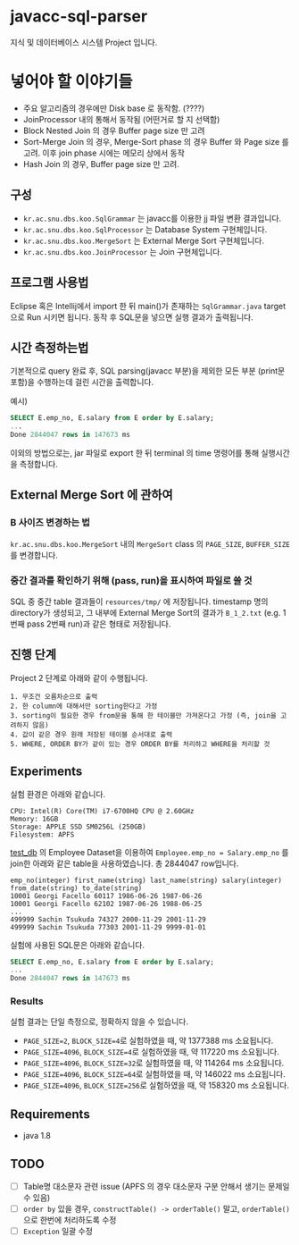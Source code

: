 # javacc-sql-parser

지식 및 데이터베이스 시스템 Project 입니다.


# 넣어야 할 이야기들

- 주요 알고리즘의 경우에만 Disk base 로 동작함. (????)
- JoinProcessor 내의 통해서 동작됨 (어떤거로 할 지 선택함)
- Block Nested Join 의 경우 Buffer page size 만 고려
- Sort-Merge Join 의 경우, Merge-Sort phase 의 경우 Buffer 와 Page size 를 고려. 이후 join phase 시에는 메모리 상에서 동작
- Hash Join 의 경우, Buffer page size 만 고려.


## 구성

- `kr.ac.snu.dbs.koo.SqlGrammar` 는 javacc를 이용한 jj 파일 변환 결과입니다.
- `kr.ac.snu.dbs.koo.SqlProcessor` 는 Database System 구현체입니다.
- `kr.ac.snu.dbs.koo.MergeSort` 는 External Merge Sort 구현체입니다.
- `kr.ac.snu.dbs.koo.JoinProcessor` 는 Join 구현체입니다.

## 프로그램 사용법

Eclipse 혹은 Intellij에서 import 한 뒤 main()가 존재하는 `SqlGrammar.java` target으로 Run 시키면 됩니다. 동작 후 SQL문을 넣으면 실행 결과가 출력됩니다.

## 시간 측정하는법

기본적으로 query 완료 후, SQL parsing(javacc 부분)을 제외한 모든 부분 (print문 포함)을 수행하는데 걸린 시간을 출력합니다.

예시)
``` sql
SELECT E.emp_no, E.salary from E order by E.salary;
...
Done 2844047 rows in 147673 ms
```

이외의 방법으로는, jar 파일로 export 한 뒤 terminal 의 time 명령어를 통해 실행시간을 측정합니다.


## External Merge Sort 에 관하여

### B 사이즈 변경하는 법

`kr.ac.snu.dbs.koo.MergeSort` 내의 `MergeSort` class 의 `PAGE_SIZE`, `BUFFER_SIZE`를 변경합니다.

### 중간 결과를 확인하기 위해 (pass, run)을 표시하여 파일로 쓸 것

SQL 중 중간 table 결과들이 `resources/tmp/` 에 저장됩니다.
timestamp 명의 directory가 생성되고, 그 내부에 External Merge Sort의 결과가 `B_1_2.txt` (e.g. 1번째 pass 2번째 run)과 같은 형태로 저장됩니다.

## 진행 단계

Project 2 단계로 아래와 같이 수행됩니다. 

```
1. 무조건 오름차순으로 출력
2. 한 column에 대해서만 sorting한다고 가정
3. sorting이 필요한 경우 from문을 통해 한 테이블만 가져온다고 가정 (즉, join을 고려하지 않음)
4. 값이 같은 경우 원래 저장된 테이블 순서대로 출력 
5. WHERE, ORDER BY가 같이 있는 경우 ORDER BY를 처리하고 WHERE을 처리할 것
```

## Experiments

실험 환경은 아래와 같습니다.

```
CPU: Intel(R) Core(TM) i7-6700HQ CPU @ 2.60GHz
Memory: 16GB
Storage: APPLE SSD SM0256L (250GB)
Filesystem: APFS
```

[test_db](https://github.com/datacharmer/test_db) 의 Employee Dataset을 이용하여 `Employee.emp_no = Salary.emp_no` 를 join한 아래와 같은 table을 사용하였습니다. 총 2844047 row입니다.
```
emp_no(integer) first_name(string) last_name(string) salary(integer) from_date(string) to_date(string)
10001 Georgi Facello 60117 1986-06-26 1987-06-26
10001 Georgi Facello 62102 1987-06-26 1988-06-25
...
499999 Sachin Tsukuda 74327 2000-11-29 2001-11-29
499999 Sachin Tsukuda 77303 2001-11-29 9999-01-01
```

실험에 사용된 SQL문은 아래와 같습니다.
```sql
SELECT E.emp_no, E.salary from E order by E.salary;
...
Done 2844047 rows in 147673 ms
```

### Results

실험 결과는 단일 측정으로, 정확하지 않을 수 있습니다.

- `PAGE_SIZE=2`, `BLOCK_SIZE=4`로 실험하였을 때, 약 1377388 ms 소요됩니다.
- `PAGE_SIZE=4096`, `BLOCK_SIZE=4`로 실험하였을 때, 약 117220 ms 소요됩니다.
- `PAGE_SIZE=4096`, `BLOCK_SIZE=32`로 실험하였을 때, 약 114264 ms 소요됩니다.
- `PAGE_SIZE=4096`, `BLOCK_SIZE=64`로 실험하였을 때, 약 146022 ms 소요됩니다.
- `PAGE_SIZE=4096`, `BLOCK_SIZE=256`로 실험하였을 때, 약 158320 ms 소요됩니다.


## Requirements 

- java 1.8


## TODO
- [ ] Table명 대소문자 관련 issue (APFS 의 경우 대소문자 구분 안해서 생기는 문제일 수 있음)
- [ ] `order by` 있을 경우, `constructTable() -> orderTable()` 말고, `orderTable()` 으로 한번에 처리하도록 수정
- [ ] `Exception` 일괄 수정
